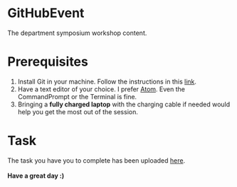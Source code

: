 # GitHubEvent
The department symposium workshop content.
# Prerequisites
1. Install Git in your machine. Follow the instructions in this [link](https://gist.github.com/sbenstewart/34b9629976ab85094f476b8277078208).
2. Have a text editor of your choice. I prefer [Atom](https://atom.io/). Even the CommandPrompt or the Terminal is fine.
3. Bringing a <b>fully charged laptop</b> with the charging cable if needed would help you get the most out of the session.
# Task
The task you have you to complete has been uploaded [here](task.md).
<br>
<br>
<b>Have a great day :)</b>
